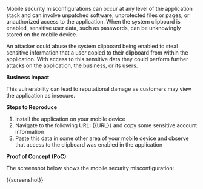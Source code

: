 Mobile security misconfigurations can occur at any level of the application stack and can involve unpatched software, unprotected files or pages, or unauthorized access to the application. When the system clipboard is enabled, sensitive user data, such as passwords, can be unknowingly stored on the mobile device.

An attacker could abuse the system clipboard being enabled to steal sensitive information that a user copied to their clipboard from within the application. With access to this sensitive data they could perform further attacks on the application, the business, or its users.

**Business Impact**

This vulnerability can lead to reputational damage as customers may view the application as insecure.

**Steps to Reproduce**

1. Install the application on your mobile device
1. Navigate to the following URL: {{URL}} and copy some sensitive account information
1. Paste this data in some other area of your mobile device and observe that access to the clipboard was enabled in the application

**Proof of Concept (PoC)**

The screenshot below shows the mobile security misconfiguration:

{{screenshot}}
